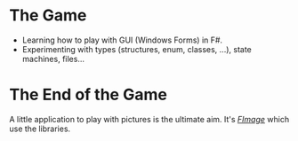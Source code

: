 ﻿# The Game

- Learning how to play with GUI (Windows Forms) in F#.
- Experimenting with types (structures, enum, classes, ...), state machines, files...

# The End of the Game
A little application to play with pictures is the ultimate aim. It's *[FImage](FImage/README.md)* which use the libraries.
